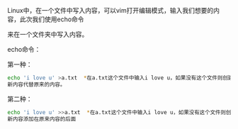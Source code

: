 Linux中，在一个文件中写入内容，可以vim打开编辑模式，输入我们想要的内容，此次我们使用echo命令

来在一个文件夹中写入内容。

echo命令：

第一种：

```bash
echo 'i love u' >a.txt  *在a.txt这个文件中输入i love u，如果没有这个文件则创建。如果有这个文件，那么
新内容代替原来的内容。
```

第二种：

```bash
echo 'i love u' >>a.txt  *在a.txt这个文件中输入i love u，如果没有这个文件则创建.如果有这个文件，那么
新内容添加在原来内容的后面
```

